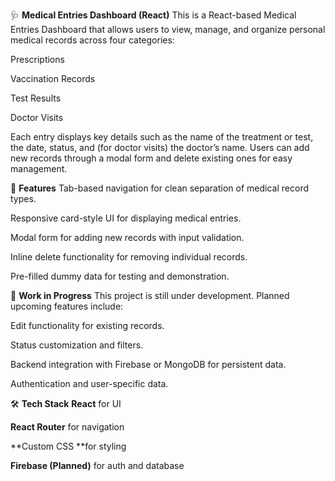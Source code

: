 🩺 **Medical Entries Dashboard (React)**
This is a React-based Medical Entries Dashboard that allows users to view, manage, and organize personal medical records across four categories:

Prescriptions

Vaccination Records

Test Results

Doctor Visits

Each entry displays key details such as the name of the treatment or test, the date, status, and (for doctor visits) the doctor’s name. Users can add new records through a modal form and delete existing ones for easy management.

🔧 **Features**
Tab-based navigation for clean separation of medical record types.

Responsive card-style UI for displaying medical entries.

Modal form for adding new records with input validation.

Inline delete functionality for removing individual records.

Pre-filled dummy data for testing and demonstration.

🚧 **Work in Progress**
This project is still under development. Planned upcoming features include:

Edit functionality for existing records.

Status customization and filters.

Backend integration with Firebase or MongoDB for persistent data.

Authentication and user-specific data.

🛠️ **Tech Stack**
**React** for UI

**React Router** for navigation

**Custom CSS **for styling

**Firebase (Planned)** for auth and database
